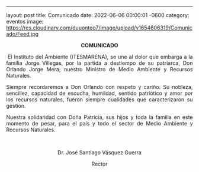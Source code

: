 ---
layout: post
title: Comunicado
date: 2022-06-06 00:00:01 -0600
category: eventos
image: https://res.cloudinary.com/duuonteo7/image/upload/v1654606319/Comunicado/Feed.jpg
<p style="text-align: center;"><strong>COMUNICADO</strong></p>
<p style="text-align: justify;"><strong>&nbsp;</strong>El Instituto del Ambiente (ITESMARENA), se une al dolor que embarga a la familia Jorge Villegas, por la partida a destiempo de su patriarca, Don Orlando Jorge Mera; nuestro Ministro de Medio Ambiente y Recursos Naturales.</p>
<p style="text-align: justify;">Siempre recordaremos a Don Orlando con respeto y cari&ntilde;o. Su nobleza, sencillez, capacidad de escucha, humildad, sentido patri&oacute;tico y amor por los recursos naturales, fueron siempre cualidades que caracterizaron su gesti&oacute;n.&nbsp;</p>
<p style="text-align: justify;">Nuestra solidaridad con Do&ntilde;a Patricia, sus hijos y toda la familia en este momento de pesar, para el pa&iacute;s y todo el sector de Medio Ambiente y Recursos Naturales.</p>
<p>&nbsp;</p>
<p style="text-align: center;">Dr. Jos&eacute; Santiago V&aacute;squez Guerra</p>
<p style="text-align: center;">Rector</p>
